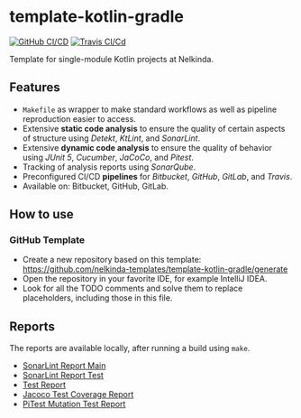 # template-kotlin-gradle <!-- TODO change title -->

<!-- TODO select and adjust badges -->
[![GitHub CI/CD](https://github.com/nelkinda-templates/template-kotlin-gradle/workflows/CI/CD/badge.svg)](https://github.com/nelkinda/template-kotlin-gradle/actions)
[![Travis CI/Cd](https://travis-ci.org/nelkinda/template-kotlin-gradle.svg)](https://travis-ci.org/nelkinda/template-kotlin-gradle)

<!-- TODO Replace this README -->

Template for single-module Kotlin projects at Nelkinda.

## Features
- `Makefile` as wrapper to make standard workflows as well as pipeline reproduction easier to access.
- Extensive **static code analysis** to ensure the quality of certain aspects of structure using _Detekt_, _KtLint_, and _SonarLint_.
- Extensive **dynamic code analysis** to ensure the quality of behavior using _JUnit 5_, _Cucumber_, _JaCoCo_, and _Pitest_.
- Tracking of analysis reports using _SonarQube_.
- Preconfigured CI/CD **pipelines** for _Bitbucket_, _GitHub_, _GitLab_, and _Travis_.
- Available on: Bitbucket, GitHub, GitLab.

## How to use

### GitHub Template
- Create a new repository based on this template: https://github.com/nelkinda-templates/template-kotlin-gradle/generate
- Open the repository in your favorite IDE, for example IntelliJ IDEA.
- Look for all the TODO comments and solve them to replace placeholders, including those in this file.

## Reports
The reports are available locally, after running a build using `make`.

* [SonarLint Report Main](build/reports/sonarlint/sonarlintMain/report.html)
* [SonarLint Report Test](build/reports/sonarlint/sonarlintTest/report.html)
* [Test Report](build/reports/test/test/html/index.html)
* [Jacoco Test Coverage Report](build/reports/jacoco/test/html/index.html)
* [PiTest Mutation Test Report](build/reports/pitest/index.html)

